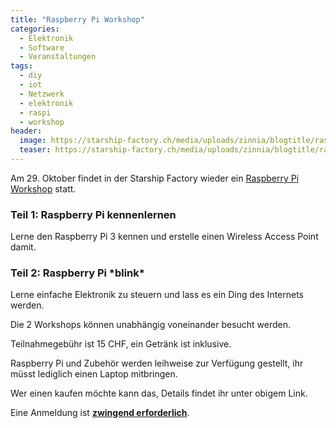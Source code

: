 ```yaml
---
title: "Raspberry Pi Workshop"
categories:
  - Elektronik
  - Software
  - Veranstaltungen
tags:
  - diy
  - iot
  - Netzwerk
  - elektronik
  - raspi
  - workshop
header:
  image: https://starship-factory.ch/media/uploads/zinnia/blogtitle/raspi3.jpeg
  teaser: https://starship-factory.ch/media/uploads/zinnia/blogtitle/raspi3.jpeg
---
```


Am 29. Oktober findet in der Starship Factory wieder ein [Raspberry Pi Workshop](https://wiki.starship-factory.ch/Veranstaltungen/Workshops/Raspberry-Pi/) statt.

### Teil 1: Raspberry Pi kennenlernen

Lerne den Raspberry Pi 3 kennen und erstelle einen Wireless Access Point damit.

### Teil 2: Raspberry Pi \*blink\*

Lerne einfache Elektronik zu steuern und lass es ein Ding des Internets werden.

Die 2 Workshops können unabhängig voneinander besucht werden.

Teilnahmegebühr ist 15 CHF, ein Getränk ist inklusive.

Raspberry Pi und Zubehör werden leihweise zur Verfügung gestellt, ihr müsst lediglich einen Laptop mitbringen.

Wer einen kaufen möchte kann das, Details findet ihr unter obigem Link.

Eine Anmeldung ist [**zwingend erforderlich**](mailto:workshops@lists.starship-factory.ch?subject=Anmeldung%20Raspberry%20Pi%20Workshop&body=Liebe%20Starship-o-nauten%0A%0AGerne%20nehme%20ich%20am%2029.%20Oktober%20am%20Raspberry%20Pi%20Workshop%20teil.%0A%0AIch%20nehme%20am%201.%20Teil%20um%2013%3A00%20teil.%0A%0AIch%20nehme%20am%202.%20Teil%20um%2016%3A00%20teil.%0A%0ADie%2015%20CHF%20Teilnahmegeb%C3%BChr%20bringe%20ich%20in%20bar%20mit.%0A%0AIch%20bringe%20meinen%20eigenes%20Notebook%20mit.%0A%0ALiebe%20Gr%C3%BCsse).
